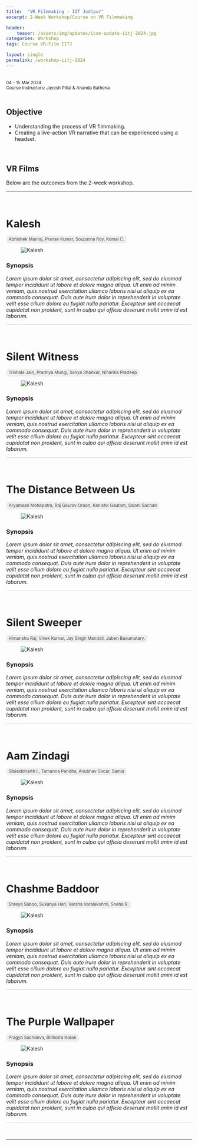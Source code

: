 ```yaml
---
title:  "VR Filmmaking - IIT Jodhpur"
excerpt: 2-Week Workshop/Course on VR Filmmaking

header:
    teaser: /assets/img/updates/icon-update-iitj-2024.jpg
categories: Workshop
tags: Course VR-Film IITJ

layout: single
permalink: /workshop-iitj-2024
---
```

<br>
<small>04 - 15 Mar 2024
<br>
Course Instructors: Jayesh Pillai & Ananda Bathena</small> 
<br><br>

## Objective
- Understanding the process of VR filmmaking.
- Creating a live-action VR narrative that can be experienced using a headset.

<br>

## VR Films

Below are the outcomes from the 2-week workshop.

<hr>
<br>

# Kalesh

<span style="padding: 0px 0px 4px 0px; background-color: #eeeeee; color: #444444; border-radius: 7px;"> <small>&nbsp;&nbsp;Abhishek Manraj, Pranav Kumar, Souparna Roy, Komal C.&nbsp;&nbsp;</small> </span>

<figure class="align-center" style="width:100%;">
<img src="{{ site.url }}{{ site.baseurl }}\assets\img\projects\2024_iitj\team_1.jpg" alt="Kalesh">
</figure>

### Synopsis
<i>Lorem ipsum dolor sit amet, consectetur adipiscing elit, sed do eiusmod tempor incididunt ut labore et dolore magna aliqua. Ut enim ad minim veniam, quis nostrud exercitation ullamco laboris nisi ut aliquip ex ea commodo consequat. Duis aute irure dolor in reprehenderit in voluptate velit esse cillum dolore eu fugiat nulla pariatur. Excepteur sint occaecat cupidatat non proident, sunt in culpa qui officia deserunt mollit anim id est laborum.</i>

<hr style="height:1px;border-width:0;background-color:lightgrey">
<br>

# Silent Witness

<span style="padding: 0px 0px 4px 0px; background-color: #eeeeee; color: #444444; border-radius: 7px;"> <small>&nbsp;&nbsp;Trishala Jain, Pradnya Mungi, Sanya Shankar, Niharika Pradeep&nbsp;&nbsp;</small> </span>

<figure class="align-center" style="width:100%;">
<img src="{{ site.url }}{{ site.baseurl }}\assets\img\projects\2024_iitj\team_2.jpg" alt="Kalesh">
</figure>

### Synopsis
<i>Lorem ipsum dolor sit amet, consectetur adipiscing elit, sed do eiusmod tempor incididunt ut labore et dolore magna aliqua. Ut enim ad minim veniam, quis nostrud exercitation ullamco laboris nisi ut aliquip ex ea commodo consequat. Duis aute irure dolor in reprehenderit in voluptate velit esse cillum dolore eu fugiat nulla pariatur. Excepteur sint occaecat cupidatat non proident, sunt in culpa qui officia deserunt mollit anim id est laborum.</i>

<hr style="height:1px;border-width:0;background-color:lightgrey">
<br>

# The Distance Between Us

<span style="padding: 0px 0px 4px 0px; background-color: #eeeeee; color: #444444; border-radius: 7px;"> <small>&nbsp;&nbsp;Aryamaan Mohapatra, Raj Gaurav Oraon, Kanishk Gautam, Saloni Sachan&nbsp;&nbsp;</small> </span>

<figure class="align-center" style="width:100%;">
<img src="{{ site.url }}{{ site.baseurl }}\assets\img\projects\2024_iitj\team_3.jpg" alt="Kalesh">
</figure>

### Synopsis
<i>Lorem ipsum dolor sit amet, consectetur adipiscing elit, sed do eiusmod tempor incididunt ut labore et dolore magna aliqua. Ut enim ad minim veniam, quis nostrud exercitation ullamco laboris nisi ut aliquip ex ea commodo consequat. Duis aute irure dolor in reprehenderit in voluptate velit esse cillum dolore eu fugiat nulla pariatur. Excepteur sint occaecat cupidatat non proident, sunt in culpa qui officia deserunt mollit anim id est laborum.</i>

<hr style="height:1px;border-width:0;background-color:lightgrey">
<br>

# Silent Sweeper

<span style="padding: 0px 0px 4px 0px; background-color: #eeeeee; color: #444444; border-radius: 7px;"> <small>&nbsp;&nbsp;Himanshu Raj, Vivek Kumar, Jay Singh Mandoli, Juben Basumatary.&nbsp;&nbsp;</small> </span>

<figure class="align-center" style="width:100%;">
<img src="{{ site.url }}{{ site.baseurl }}\assets\img\projects\2024_iitj\team_4.jpg" alt="Kalesh">
</figure>

### Synopsis
<i>Lorem ipsum dolor sit amet, consectetur adipiscing elit, sed do eiusmod tempor incididunt ut labore et dolore magna aliqua. Ut enim ad minim veniam, quis nostrud exercitation ullamco laboris nisi ut aliquip ex ea commodo consequat. Duis aute irure dolor in reprehenderit in voluptate velit esse cillum dolore eu fugiat nulla pariatur. Excepteur sint occaecat cupidatat non proident, sunt in culpa qui officia deserunt mollit anim id est laborum.</i>

<hr style="height:1px;border-width:0;background-color:lightgrey">
<br>

# Aam Zindagi

<span style="padding: 0px 0px 4px 0px; background-color: #eeeeee; color: #444444; border-radius: 7px;"> <small>&nbsp;&nbsp;Sibisiddharth I., Tamanna Pandita, Anubhav Sircar, Samia&nbsp;&nbsp;</small> </span>

<figure class="align-center" style="width:100%;">
<img src="{{ site.url }}{{ site.baseurl }}\assets\img\projects\2024_iitj\team_5.jpg" alt="Kalesh">
</figure>

### Synopsis
<i>Lorem ipsum dolor sit amet, consectetur adipiscing elit, sed do eiusmod tempor incididunt ut labore et dolore magna aliqua. Ut enim ad minim veniam, quis nostrud exercitation ullamco laboris nisi ut aliquip ex ea commodo consequat. Duis aute irure dolor in reprehenderit in voluptate velit esse cillum dolore eu fugiat nulla pariatur. Excepteur sint occaecat cupidatat non proident, sunt in culpa qui officia deserunt mollit anim id est laborum.</i>

<hr style="height:1px;border-width:0;background-color:lightgrey">
<br>

# Chashme Baddoor

<span style="padding: 0px 0px 4px 0px; background-color: #eeeeee; color: #444444; border-radius: 7px;"> <small>&nbsp;&nbsp;Shreya Saboo, Sukanya Hari, Varsha Varalakshmi, Sneha R.&nbsp;&nbsp;</small> </span>

<figure class="align-center" style="width:100%;">
<img src="{{ site.url }}{{ site.baseurl }}\assets\img\projects\2024_iitj\team_6.jpg" alt="Kalesh">
</figure>

### Synopsis
<i>Lorem ipsum dolor sit amet, consectetur adipiscing elit, sed do eiusmod tempor incididunt ut labore et dolore magna aliqua. Ut enim ad minim veniam, quis nostrud exercitation ullamco laboris nisi ut aliquip ex ea commodo consequat. Duis aute irure dolor in reprehenderit in voluptate velit esse cillum dolore eu fugiat nulla pariatur. Excepteur sint occaecat cupidatat non proident, sunt in culpa qui officia deserunt mollit anim id est laborum.</i>

<hr style="height:1px;border-width:0;background-color:lightgrey">
<br>

# The Purple Wallpaper

<span style="padding: 0px 0px 4px 0px; background-color: #eeeeee; color: #444444; border-radius: 7px;"> <small>&nbsp;&nbsp;Pragya Sachdeva, Bitihotra Karak&nbsp;&nbsp;</small> </span>

<figure class="align-center" style="width:100%;">
<img src="{{ site.url }}{{ site.baseurl }}\assets\img\projects\2024_iitj\team_7.jpg" alt="Kalesh">
</figure>

### Synopsis
<i>Lorem ipsum dolor sit amet, consectetur adipiscing elit, sed do eiusmod tempor incididunt ut labore et dolore magna aliqua. Ut enim ad minim veniam, quis nostrud exercitation ullamco laboris nisi ut aliquip ex ea commodo consequat. Duis aute irure dolor in reprehenderit in voluptate velit esse cillum dolore eu fugiat nulla pariatur. Excepteur sint occaecat cupidatat non proident, sunt in culpa qui officia deserunt mollit anim id est laborum.</i>

<hr style="height:1px;border-width:0;background-color:lightgrey">

<br>
<hr>
